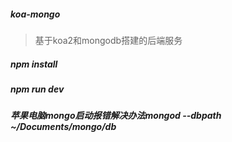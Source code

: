 ##### koa-mongo
> 基于koa2和mongodb搭建的后端服务

##### npm install

##### npm run dev

##### 苹果电脑mongo启动报错解决办法mongod --dbpath ~/Documents/mongo/db
